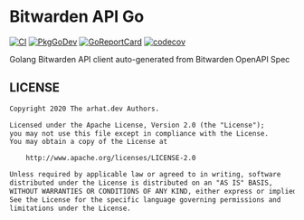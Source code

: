 # Bitwarden API Go

[![CI](https://github.com/arhat-dev/bitwarden-api-go/workflows/CI/badge.svg)](https://github.com/arhat-dev/bitwarden-api-go/actions?query=workflow%3ACI)
[![PkgGoDev](https://pkg.go.dev/badge/arhat.dev/bitwarden-api-go)](https://pkg.go.dev/arhat.dev/bitwarden-api-go)
[![GoReportCard](https://goreportcard.com/badge/arhat.dev/bitwarden-api-go)](https://goreportcard.com/report/arhat.dev/bitwarden-api-go)
[![codecov](https://codecov.io/gh/arhat-dev/bitwarden-api-go/branch/master/graph/badge.svg)](https://codecov.io/gh/arhat-dev/bitwarden-api-go)

Golang Bitwarden API client auto-generated from Bitwarden OpenAPI Spec

## LICENSE

```txt
Copyright 2020 The arhat.dev Authors.

Licensed under the Apache License, Version 2.0 (the "License");
you may not use this file except in compliance with the License.
You may obtain a copy of the License at

    http://www.apache.org/licenses/LICENSE-2.0

Unless required by applicable law or agreed to in writing, software
distributed under the License is distributed on an "AS IS" BASIS,
WITHOUT WARRANTIES OR CONDITIONS OF ANY KIND, either express or implied.
See the License for the specific language governing permissions and
limitations under the License.
```
